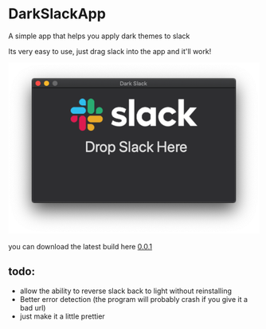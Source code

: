 # DarkSlackApp

A simple app that helps you apply dark themes to slack

Its very easy to use, just drag slack into the app and it'll work!

![image of dark slack app](https://github.com/Ciuffi/DarkSlackApp/raw/master/Readme_assets/example.png)

you can download the latest build here [0.0.1](https://drive.google.com/open?id=1mlbFchtJULncJ7sQJYFqfC0a9K4VkumV)

## todo:
- allow the ability to reverse slack back to light without reinstalling
- Better error detection (the program will probably crash if you give it a bad url)
- just make it a little prettier

